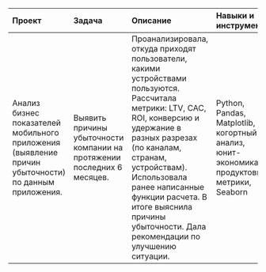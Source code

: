 | Проект | Задача | Описание | Навыки и инструменты |
|:----------|:----------|:----------|:----------|
| Анализ бизнес показателей мобильного приложения  (выявление причин убыточности) по данным приложения.     | Выявить причины убыточности компании на протяжении последних 6 месяцев. | Проанализировала, откуда приходят пользователи, какими устройствами пользуются. Рассчитала метрики: LTV, CAC, ROI, конверсию и удержание в разных разрезах (по каналам, странам, устройствам). Использовала ранее написанные функции расчета. В итоге выяснила причины убыточности. Дала рекомендации по улучшению ситуации.  |Python, Pandas, Matplotlib, когортный анализ, юнит-экономика, продуктовые метрики, Seaborn|

